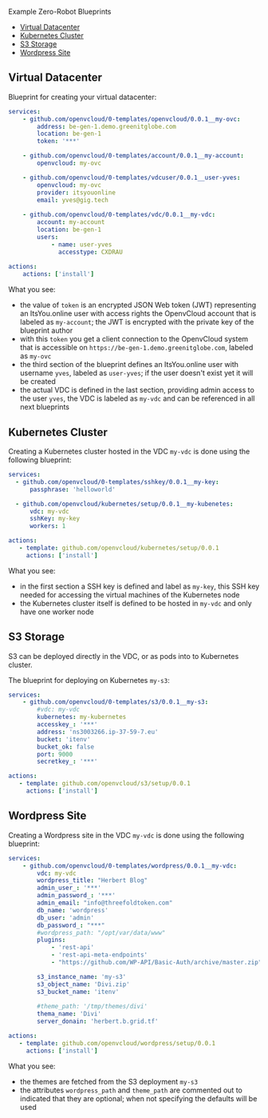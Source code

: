 Example Zero-Robot Blueprints

- [Virtual Datacenter](#vdc)
- [Kubernetes Cluster](#kubernetes)
- [S3 Storage](#s3)
- [Wordpress Site](#wordpress)

<a id="vdc"></a>
## Virtual Datacenter

Blueprint for creating your virtual datacenter:
```yaml
services:
    - github.com/openvcloud/0-templates/openvcloud/0.0.1__my-ovc:
        address: be-gen-1.demo.greenitglobe.com
        location: be-gen-1
        token: '***'

    - github.com/openvcloud/0-templates/account/0.0.1__my-account:
        openvcloud: my-ovc

    - github.com/openvcloud/0-templates/vdcuser/0.0.1__user-yves:
        openvcloud: my-ovc
        provider: itsyouonline
        email: yves@gig.tech
        
    - github.com/openvcloud/0-templates/vdc/0.0.1__my-vdc:
        account: my-account
        location: be-gen-1
        users:
            - name: user-yves
              accesstype: CXDRAU
    
actions:
    actions: ['install']
```

What you see:
- the value of `token` is an encrypted JSON Web token (JWT) representing an ItsYou.online user with access rights the OpenvCloud account that is labeled as `my-account`; the JWT is encrypted with the private key of the blueprint author
- with this `token` you get a client connection to the OpenvCloud system that is accessible on `https://be-gen-1.demo.greenitglobe.com`, labeled as `my-ovc`
- the third section of the blueprint defines an ItsYou.online user with username `yves`, labeled as `user-yves`; if the user doesn't exist yet it will be created
- the actual VDC is defined in the last section, providing admin access to the user `yves`, the VDC is labeled as `my-vdc` and can be referenced in all next blueprints


<a id="kubernetes"></a>
## Kubernetes Cluster

Creating a Kubernetes cluster hosted in the VDC `my-vdc` is done using the following blueprint:
```yaml
services:
  - github.com/openvcloud/0-templates/sshkey/0.0.1__my-key:
      passphrase: 'helloworld'

  - github.com/openvcloud/kubernetes/setup/0.0.1__my-kubenetes:
      vdc: my-vdc
      sshKey: my-key
      workers: 1

actions:
   - template: github.com/openvcloud/kubernetes/setup/0.0.1
     actions: ['install']
```

What you see:
- in the first section a SSH key is defined and label as `my-key`, this SSH key needed for accessing the virtual machines of the Kubernetes node
- the Kubernetes cluster itself is defined to be hosted in  `my-vdc` and only have one worker node


<a id="s3"></a>
## S3 Storage

S3 can be deployed directly in the VDC, or as pods into to Kubernetes cluster.

The blueprint for deploying on Kubernetes `my-s3`:
```yaml
services:
    - github.com/openvcloud/0-templates/s3/0.0.1__my-s3:
        #vdc: my-vdc
        kubernetes: my-kubernetes
        accesskey_: '***'
        address: 'ns3003266.ip-37-59-7.eu'
        bucket: 'itenv'
        bucket_ok: false
        port: 9000
        secretkey_: '***'

actions:
   - template: github.com/openvcloud/s3/setup/0.0.1
     actions: ['install']
```

<a id="wordpress"></a>
## Wordpress Site


Creating a Wordpress site in the VDC `my-vdc` is done using the following blueprint:
```yaml
services:
    - github.com/openvcloud/0-templates/wordpress/0.0.1__my-vdc:
        vdc: my-vdc
        wordpress_title: "Herbert Blog"
        admin_user_: '***'
        admin_password_: '***'
        admin_email: "info@threefoldtoken.com"
        db_name: 'wordpress'
        db_user: 'admin'
        db_password_: "***"
        #wordpress_path: "/opt/var/data/www"
        plugins: 
            - 'rest-api'
            - 'rest-api-meta-endpoints'
            - "https://github.com/WP-API/Basic-Auth/archive/master.zip"

        s3_instance_name: 'my-s3'
        s3_object_name: 'Divi.zip'
        s3_bucket_name: 'itenv'
        
        #theme_path: '/tmp/themes/divi'
        thema_name: 'Divi'
        server_donain: 'herbert.b.grid.tf'

actions:
   - template: github.com/openvcloud/wordpress/setup/0.0.1
     actions: ['install']
```

What you see:
- the themes are fetched from the S3 deployment `my-s3`
- the attributes `wordpress_path` and `theme_path` are commented out to indicated that they are optional; when not specifying the defaults will be used
